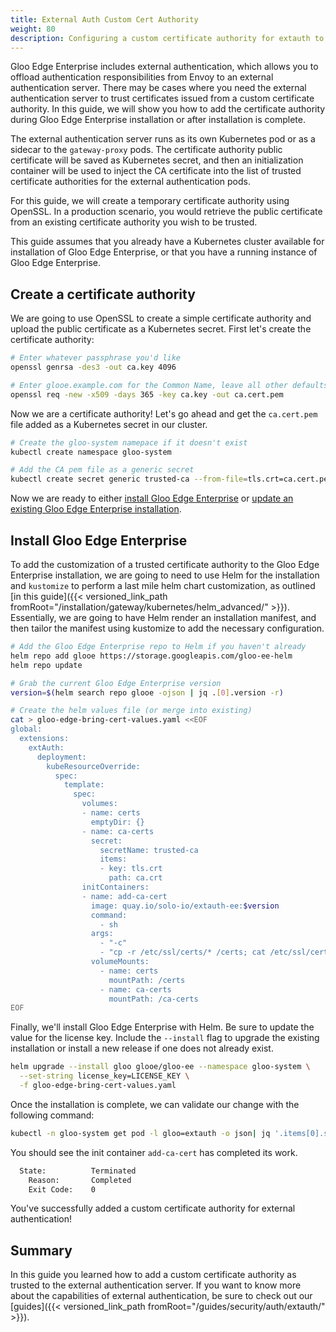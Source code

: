 ```yaml
---
title: External Auth Custom Cert Authority
weight: 80
description: Configuring a custom certificate authority for extauth to use.
---
```


Gloo Edge Enterprise includes external authentication, which allows you to offload authentication responsibilities from Envoy to an external authentication server. There may be cases where you need the external authentication server to trust certificates issued from a custom certificate authority. In this guide, we will show you how to add the certificate authority during Gloo Edge Enterprise installation or after installation is complete.

The external authentication server runs as its own Kubernetes pod or as a sidecar to the `gateway-proxy` pods. The certificate authority public certificate will be saved as Kubernetes secret, and then an initialization container will be used to inject the CA certificate into the list of trusted certificate authorities for the external authentication pods. 

For this guide, we will create a temporary certificate authority using OpenSSL. In a production scenario, you would retrieve the public certificate from an existing certificate authority you wish to be trusted.

This guide assumes that you already have a Kubernetes cluster available for installation of Gloo Edge Enterprise, or that you have a running instance of Gloo Edge Enterprise.

## Create a certificate authority

We are going to use OpenSSL to create a simple certificate authority and upload the public certificate as a Kubernetes secret. First let's create the certificate authority:

```bash
# Enter whatever passphrase you'd like
openssl genrsa -des3 -out ca.key 4096

# Enter glooe.example.com for the Common Name, leave all other defaults
openssl req -new -x509 -days 365 -key ca.key -out ca.cert.pem
```

Now we are a certificate authority! Let's go ahead and get the `ca.cert.pem` file added as a Kubernetes secret in our cluster.

```bash
# Create the gloo-system namepace if it doesn't exist
kubectl create namespace gloo-system

# Add the CA pem file as a generic secret
kubectl create secret generic trusted-ca --from-file=tls.crt=ca.cert.pem -n gloo-system
```

Now we are ready to either [install Gloo Edge Enterprise](#install-gloo-edge-enterprise) or [update an existing Gloo Edge Enterprise installation](#update-gloo-edge-enterprise).

## Install Gloo Edge Enterprise

To add the customization of a trusted certificate authority to the Gloo Edge Enterprise installation, we are going to need to use Helm for the installation and `kustomize` to perform a last mile helm chart customization, as outlined [in this guide]({{< versioned_link_path fromRoot="/installation/gateway/kubernetes/helm_advanced/" >}}). Essentially, we are going to have Helm render an installation manifest, and then tailor the manifest using kustomize to add the necessary configuration.

```bash
# Add the Gloo Edge Enterprise repo to Helm if you haven't already
helm repo add glooe https://storage.googleapis.com/gloo-ee-helm
helm repo update

# Grab the current Gloo Edge Enterprise version
version=$(helm search repo glooe -ojson | jq .[0].version -r)

# Create the helm values file (or merge into existing)
cat > gloo-edge-bring-cert-values.yaml <<EOF
global:
  extensions:
    extAuth:
      deployment:
        kubeResourceOverride:
          spec:
            template:
              spec:
                volumes:
                - name: certs
                  emptyDir: {}
                - name: ca-certs
                  secret:
                    secretName: trusted-ca
                    items:
                    - key: tls.crt
                      path: ca.crt
                initContainers:
                - name: add-ca-cert
                  image: quay.io/solo-io/extauth-ee:$version
                  command:
                    - sh
                  args:
                    - "-c"
                    - "cp -r /etc/ssl/certs/* /certs; cat /etc/ssl/certs/ca-certificates.crt /ca-certs/ca.crt > /certs/ca-certificates.crt"
                  volumeMounts:
                    - name: certs
                      mountPath: /certs
                    - name: ca-certs
                      mountPath: /ca-certs
EOF
```

Finally, we'll install Gloo Edge Enterprise with Helm. Be sure to update the value for the license key.
Include the `--install` flag to upgrade the existing installation or install a new release if one does not already exist.

```bash
helm upgrade --install gloo glooe/gloo-ee --namespace gloo-system \
  --set-string license_key=LICENSE_KEY \
  -f gloo-edge-bring-cert-values.yaml
```

Once the installation is complete, we can validate our change with the following command:

```bash
kubectl -n gloo-system get pod -l gloo=extauth -o json| jq '.items[0].status.initContainerStatuses' 
```

You should see the init container `add-ca-cert` has completed its work.

```bash
  State:          Terminated
    Reason:       Completed
    Exit Code:    0
```

You've successfully added a custom certificate authority for external authentication!

## Summary

In this guide you learned how to add a custom certificate authority as trusted to the external authentication server. If you want to know more about the capabilities of external authentication, be sure to check out our [guides]({{< versioned_link_path fromRoot="/guides/security/auth/extauth/" >}}).

